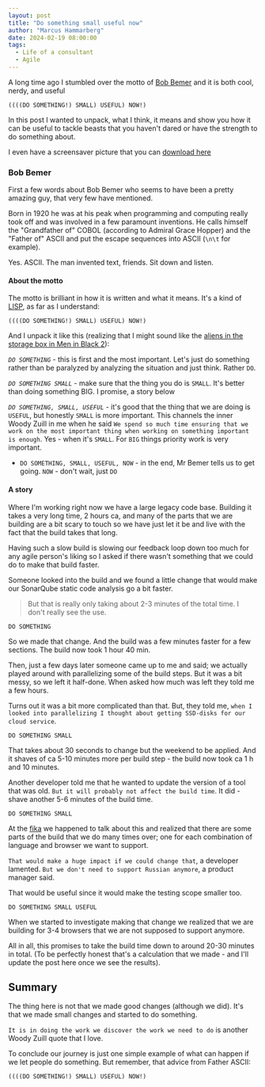 ```yaml
---
layout: post
title: "Do something small useful now"
author: "Marcus Hammarberg"
date: 2024-02-19 08:00:00
tags:
  - Life of a consultant
  - Agile
---
```


A long time ago I stumbled over the motto of [Bob Bemer](2024-02-13-sender-is-also-responsible.md) and it is both cool, nerdy, and useful

```text
((((DO SOMETHING!) SMALL) USEFUL) NOW!)
```

In this post I wanted to unpack, what I think, it means and show you how it can be useful to tackle beasts that you haven't dared or have the strength to do something about.

I even have a screensaver picture that you can [download here](https://www.marcusoft.net/2023/03/screensavers-do-something-small-useful-now.html)

<!-- excerpt-end -->

### Bob Bemer

First a few words about Bob Bemer who seems to have been a pretty amazing guy, that very few have mentioned.

Born in 1920 he was at his peak when programming and computing really took off and was involved in a few paramount inventions. He calls himself the "Grandfather of" COBOL (according to Admiral Grace Hopper) and the "Father of" ASCII and put the escape sequences into ASCII (`\n\t` for example).

Yes. ASCII. The man invented text, friends. Sit down and listen.

#### About the motto

The motto is brilliant in how it is written and what it means. It's a kind of [LISP](<https://en.wikipedia.org/wiki/Lisp_(programming_language)>), as far as I understand:

```text
((((DO SOMETHING!) SMALL) USEFUL) NOW!)
```

And I unpack it like this (realizing that I might sound like the [aliens in the storage box in Men in Black 2](https://www.youtube.com/watch?v=A9sd10CHAP8)):

_`DO SOMETHING`_ - this is first and the most important. Let's just do something rather than be paralyzed by analyzing the situation and just think. Rather `DO`.

_`DO SOMETHING SMALL`_ - make sure that the thing you do is `SMALL`. It's better than doing something BIG. I promise, a story below

_`DO SOMETHING, SMALL, USEFUL`_ - it's good that the thing that we are doing is `USEFUL`, but honestly `SMALL` is more important. This channels the inner Woody Zuill in me when he said `We spend so much time ensuring that we work on the most important thing when working on something important is enough`. Yes - when it's `SMALL`. For `BIG` things priority work is very important.

- `DO SOMETHING, SMALL, USEFUL, NOW` - in the end, Mr Bemer tells us to get going. `NOW` - don't wait, just `DO`

#### A story

Where I'm working right now we have a large legacy code base. Building it takes a very long time, 2 hours ca, and many of the parts that we are building are a bit scary to touch so we have just let it be and live with the fact that the build takes that long.

Having such a slow build is slowing our feedback loop down too much for any agile person's liking so I asked if there wasn't something that we could do to make that build faster.

Someone looked into the build and we found a little change that would make our SonarQube static code analysis go a bit faster.

> But that is really only taking about 2-3 minutes of the total time. I don't really see the use.

`DO SOMETHING`

So we made that change. And the build was a few minutes faster for a few sections. The build now took 1 hour 40 min.

Then, just a few days later someone came up to me and said; we actually played around with parallelizing some of the build steps. But it was a bit messy, so we left it half-done. When asked how much was left they told me a few hours.

Turns out it was a bit more complicated than that. But, they told me, `when I looked into parallelizing I thought about getting SSD-disks for our cloud service`.

`DO SOMETHING SMALL`

That takes about 30 seconds to change but the weekend to be applied. And it shaves of ca 5-10 minutes more per build step - the build now took ca 1 h and 10 minutes.

Another developer told me that he wanted to update the version of a tool that was old. `But it will probably not affect the build time`. It did - shave another 5-6 minutes of the build time.

`DO SOMETHING SMALL`

At the [fika](https://destinationuppsala.se/en/guides/what-is-swedish-fika/) we happened to talk about this and realized that there are some parts of the build that we do many times over; one for each combination of language and browser we want to support.

`That would make a huge impact if we could change that`, a developer lamented.
`But we don't need to support Russian anymore`, a product manager said.

That would be useful since it would make the testing scope smaller too.

`DO SOMETHING SMALL USEFUL`

When we started to investigate making that change we realized that we are building for 3-4 browsers that we are not supposed to support anymore.

All in all, this promises to take the build time down to around 20-30 minutes in total. (To be perfectly honest that's a calculation that we made - and I'll update the post here once we see the results).

## Summary

The thing here is not that we made good changes (although we did). It's that we made small changes and started to do something.

`It is in doing the work we discover the work we need to do` is another Woody Zuill quote that I love.

To conclude our journey is just one simple example of what can happen if we let people do something. But remember, that advice from Father ASCII:

```text
((((DO SOMETHING!) SMALL) USEFUL) NOW!)
```
